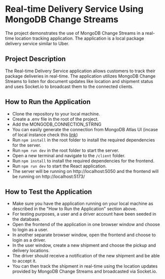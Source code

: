 # Real-time Delivery Service Using MongoDB Change Streams

The project demonstrates the use of MongoDB Change Streams in a real-time location tracking application. The application is a local package delivery service similar to Uber.

## Project Description

The Real-time Delivery Service application allows customers to track their package deliveries in real-time. The application utilizes MongoDB Change Streams to listen for document updates like location and shipment status and uses Socket.io to broadcast them to the connected clients.

## How to Run the Application

- Clone the repository to your local machine.
- Create a .env file in the root of the project.
- Add the MONGODB_CONNECTION_STRING
- You can easily generate the connection from MongoDB Atlas UI (incase of local instance check this [link](https://www.mongodb.com/docs/drivers/node/current/fundamentals/connection/connect/))
- Run `npm install` in the root folder to install the required dependencies for the server.
- Run `npm run dev` in the root folder to start the server.
- Open a new terminal and navigate to the `/client` folder.
- Run `npm install` to install the required dependencies for the frontend.
- Run `npm run dev` to start the React application.
- The server will be running on http://localhost:5050 and the frontend will be running on http://localhost:5173/

## How to Test the Application

- Make sure you have the application running on your local machine as described in the "How to Run the Application" section above.
- For testing purposes, a user and a driver account have been seeded in the database.
- Open the frontend of the application in one browser window and choose to login as a user.
- In another separate browser window, open the frontend and choose to login as a driver.
- In the user window, create a new shipment and choose the pickup and delivery locations.
- The driver should receive a notification of the new shipment and be able to accept it.
- You can then track the shipment in real-time using the location updates provided by MongoDB Change Streams and broadcasted via Socket.io.
